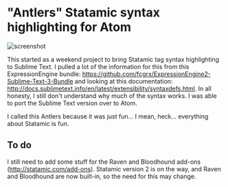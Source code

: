 "Antlers" Statamic syntax highlighting for Atom
=======================================================

![screenshot](https://github.com/addisonhall/language-antlers/raw/master/screenshot.png)

This started as a weekend project to bring Statamic tag syntax highlighting to Sublime Text. I pulled a lot of the information for this from this ExpressionEngine bundle: https://github.com/fcgrx/ExpressionEngine2-Sublime-Text-3-Bundle and looking at this documentation: http://docs.sublimetext.info/en/latest/extensibility/syntaxdefs.html. In all honesty, I still don't understand why much of the syntax works. I was able to port the Sublime Text version over to Atom.

I called this Antlers because it was just fun... I mean, heck... everything about Statamic is fun.

To do
-----

I still need to add some stuff for the Raven and Bloodhound add-ons (http://statamic.com/add-ons). Statamic version 2 is on the way, and Raven and Bloodhound are now built-in, so the need for this may change.
